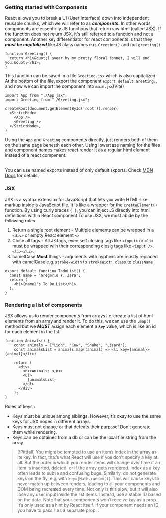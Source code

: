 ### Getting started with Components
React allows you to break a UI (User Interface) down into independent reusable chunks, which we will refer to as ***components***. 
In other words, components are essentially JS functions that return raw html (called JSX). If the function does not return JSX, it's still referred to a function and not 
a component. Another key differentiator for react components is that they ***must be capitalized*** like JS class names e.g. `Greeting()` and not `greeting()`
```JSX
function Greeting() {
  return <h1>&quot;I swear by my pretty floral bonnet, I will end you.&quot;</h1>;
}
```
This function can be saved in a file `Greeting.jsx` which is also capitalized. At the bottom of the file, export the component
`export default Greeting;`, and now we can import the component into `main.jsx`(Vite)
```JSX
import App from "./App.jsx";
import Greeting from "./Greeting.jsx";

createRoot(document.getElementById('root')).render(
  <StrictMode>
    <App />
    <Greeting />
  </StrictMode>,
)
```
Using the `App` and `Greeting` components directly, just renders both of them on the same page beneath each other. Using lowercase naming for the files 
and component names makes react render it as a regular html element instead of a react component. <br><br>

You can use named exports instead of only default exports. Check [MDN Docs](https://developer.mozilla.org/en-US/docs/Web/JavaScript/Reference/Statements/export#description) for details.


### JSX
JSX is a syntax extension for JavaScript that lets you write HTML-like markup inside a JavaScript file. It is like a wrapper for the `createElement()` function. By using curly braces `{ }`, you can inject JS directly into html definitions within React component
To use JSX, we must abide by the following rules

1. Return a single root element - Multiple elements can be wrapped in a `<div>` or empty React element `<>`
2. Close all tags - All JS tags, even self closing tags like `<input>` or `<li>` must be wrapped with their corresponding closig tags like  `<input />`, `<li></li>`.
3. camelCase **Most** things - arguments with hyphens are mostly replaced with camelCase e.g. `stroke-width` to `strokeWidth`, `class` to `className`


```JS
export default function TodoList() {
  const name = 'Gregorio Y. Zara';
  return (
    <h1>{name}'s To Do List</h1>
  );
}
```


### Rendering a list of components
JSX allows us to render components from arrays i.e. create a list of html elements from an array and render it. To do this, we can use the
`.map()` method but we ***MUST*** assign each element a ***`key`*** value, which is like an id for each element in the list.
```JS
function Animals() {
    const animals = ["Lion", "Cow", "Snake", "Lizard"];
    const animalsList = animals.map((animal) => <li key={animal}>{animal}</li>)
  
    return (
      <div>
        <h1>Animals: </h1>
        <ul>
          {animalsList}
        </ul>
      </div>
    );
}
```

Rules of keys :
- Keys must be unique among siblings. However, it’s okay to use the same keys for JSX nodes in different arrays.
- Keys must not change or that defeats their purpose! Don’t generate them while rendering.
- Keys can be obtained from a db or can be the local file string from the array.

>[!Pittfall]
> You might be tempted to use an item’s index in the array as its key. In fact, that’s what React will use if you don’t specify a key at all. But the order in which you render items will change over time if an item is inserted, deleted, or if the array gets reordered. Index as a key often leads to subtle and confusing bugs.
> Similarly, do not generate keys on the fly, e.g. with `key={Math.random()}`. This will cause keys to never match up between renders, leading to all your components and DOM being recreated every time. Not only is this slow, but it will also lose any user input inside the list items. Instead, use a stable ID based on the data.
> Note that your components won’t receive `key` as a prop. It’s only used as a hint by React itself. If your component needs an ID, you have to pass it as a separate prop: <Profile key={id} userId={id} />.
